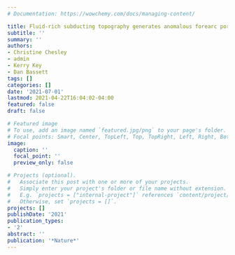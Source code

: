 ```yaml
---
# Documentation: https://wowchemy.com/docs/managing-content/

title: Fluid-rich subducting topography generates anomalous forearc porosity
subtitle: ''
summary: ''
authors:
- Christine Chesley
- admin
- Kerry Key
- Dan Bassett
tags: []
categories: []
date: '2021-07-01'
lastmod: 2021-04-22T16:04:02-04:00
featured: false
draft: false

# Featured image
# To use, add an image named `featured.jpg/png` to your page's folder.
# Focal points: Smart, Center, TopLeft, Top, TopRight, Left, Right, BottomLeft, Bottom, BottomRight.
image:
  caption: ''
  focal_point: ''
  preview_only: false

# Projects (optional).
#   Associate this post with one or more of your projects.
#   Simply enter your project's folder or file name without extension.
#   E.g. `projects = ["internal-project"]` references `content/project/deep-learning/index.md`.
#   Otherwise, set `projects = []`.
projects: []
publishDate: '2021'
publication_types:
- '2'
abstract: ''
publication: '*Nature*'
---
```

